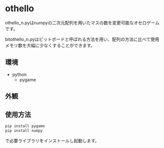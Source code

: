 # othello 
othello_n.pyはnumpyの二次元配列を用いたマスの数を変更可能なオセロゲームです。

bitothello_n.pyはビットボードと呼ばれる方法を用い、配列の方法に比べて使用メモリ数を大幅に少なくすることができます。

## 環境
+ python
  + pygame

## 外観

## 使用方法
```python
pip install pygame
pip install numpy
```
で必要ライブラリをインストールし起動します。
